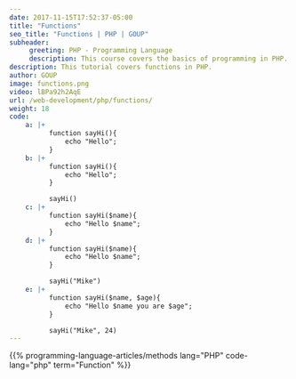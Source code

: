 ```yaml
---
date: 2017-11-15T17:52:37-05:00
title: "Functions"
seo_title: "Functions | PHP | GOUP"
subheader:
     greeting: PHP - Programming Language
     description: This course covers the basics of programming in PHP. Work your way through the videos/articles and I'll teach you everything you need to know to start your programming journey!
description: This tutorial covers functions in PHP.
author: GOUP
image: functions.png
video: lBPa92h2AqE
url: /web-development/php/functions/
weight: 18
code:
    a: |+
          function sayHi(){
              echo "Hello";
          }
    b: |+
          function sayHi(){
              echo "Hello";
          }

          sayHi()
    c: |+
          function sayHi($name){
              echo "Hello $name";
          }
    d: |+
          function sayHi($name){
              echo "Hello $name";
          }

          sayHi("Mike")
    e: |+
          function sayHi($name, $age){
              echo "Hello $name you are $age";
          }

          sayHi("Mike", 24)
---
```


{{% programming-language-articles/methods lang="PHP" code-lang="php" term="Function" %}}
